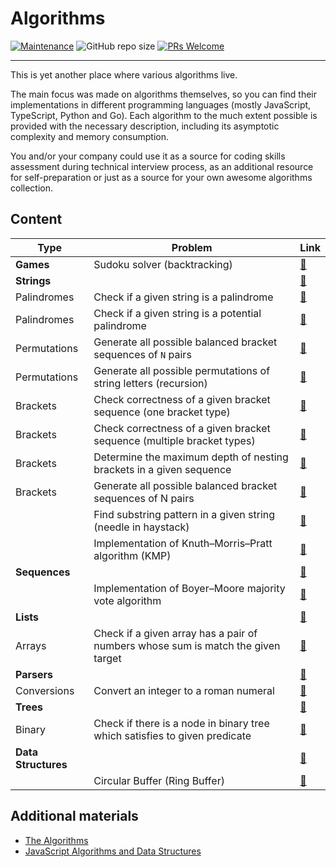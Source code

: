 # Algorithms

[![Maintenance](https://img.shields.io/maintenance/yes/2023.svg?style=flat)]()
![GitHub repo size](https://img.shields.io/github/repo-size/zhibirc/algorithms?style=flat&color=teal)
[![PRs Welcome](https://img.shields.io/badge/PRs-welcome-blue.svg?style=flat)]()

---

This is yet another place where various algorithms live.

The main focus was made on algorithms themselves, so you can find their implementations in different programming languages (mostly JavaScript, TypeScript, Python and Go). Each algorithm to the much extent possible is provided with the necessary description, including its asymptotic complexity and memory consumption.

You and/or your company could use it as a source for coding skills assessment during technical interview process, as an additional resource for self-preparation or just as a source for your own awesome algorithms collection.

## Content

| Type              | Problem                                                                         | Link                                                            |
|-------------------|---------------------------------------------------------------------------------|-----------------------------------------------------------------|
|**Games**          |Sudoku solver (backtracking)                                                     |[🔗](./games/sudoku-solver.py)                                   |
|**Strings**        |                                                                                 |[🔗](./strings/)                                                 |
|Palindromes        |Check if a given string is a palindrome                                          |[🔗](./strings/palindromes/is-palindrome.go)                     |
|Palindromes        |Check if a given string is a potential palindrome                                |[🔗](./strings/palindromes/is-potential-palindrome.py)           |
|Permutations       |Generate all possible balanced bracket sequences of `N` pairs                    |[🔗](./strings/permutations/balanced-bracket-sequences.py)       |
|Permutations       |Generate all possible permutations of string letters (recursion)                 |[🔗](./strings/permutations/generate-all-recursive.ts)           |
|Brackets           |Check correctness of a given bracket sequence (one bracket type)                 |[🔗](./strings/brackets/is-correct-onetype-bracket-sequence.js)  |
|Brackets           |Check correctness of a given bracket sequence (multiple bracket types)           |[🔗](./strings/brackets/is-correct-multitype-bracket-sequence.js)|
|Brackets           |Determine the maximum depth of nesting brackets in a given sequence              |[🔗](./strings/brackets/nesting-brackets-depth.go)               |
|Brackets           |Generate all possible balanced bracket sequences of N pairs                      |[🔗](./strings/brackets/generate-bracket-sequences-recursion.py) |
|                   |Find substring pattern in a given string (needle in haystack)                    |[🔗](./strings/find-needle-haystack.py)                          |
|                   |Implementation of Knuth–Morris–Pratt algorithm (KMP)                             |[🔗](./strings/knuth-morris-pratt.py)                            |
|**Sequences**      |                                                                                 |[🔗](./sequences/)                                               |
|                   |Implementation of Boyer–Moore majority vote algorithm                            |[🔗](./sequences/boyer-moore-majority-vote.go)                   |
|**Lists**          |                                                                                 |[🔗](./lists/)                                                   |
|Arrays             |Check if a given array has a pair of numbers whose sum is match the given target |[🔗](./lists/arrays/has-pair-sum-equal-n.js)                     |
|**Parsers**        |                                                                                 |[🔗](./parsers/)                                                 |
|Conversions        |Convert an integer to a roman numeral                                            |[🔗](./parsers/conversions/integer-to-roman.ts)                  |
|**Trees**          |                                                                                 |[🔗](./trees/)                                                   |
|Binary             |Check if there is a node in binary tree which satisfies to given predicate       |[🔗](./trees/binary/search.py)                                   |
|**Data Structures**|                                                                                 |[🔗](./data-structures/)                                         |
|                   | Circular Buffer (Ring Buffer)                                                   |[🔗](./data-structures/circular-buffer.js)                       |

## Additional materials

- [The Algorithms](https://the-algorithms.com)
- [JavaScript Algorithms and Data Structures](https://github.com/trekhleb/javascript-algorithms)
